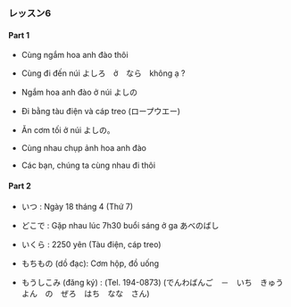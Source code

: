 ### レッスン6
#### Part 1

- Cùng ngắm hoa anh đào thôi

- Cùng đi đến núi よしろ　ở　なら　không ạ ?

- Ngắm hoa anh đào ở núi よしの

- Đi bằng tàu điện và cáp treo (ロープウエー)

- Ăn cơm tối ở núi よしの。

- Cùng nhau chụp ảnh hoa anh đào

- Các bạn, chúng ta cùng nhau đi thôi

#### Part 2

- いつ : Ngày 18 tháng 4 (Thứ 7)

- どこで : Gặp  nhau lúc 7h30 buổi sáng ở ga あべのばし

- いくら : 2250 yên (Tàu điện, cáp treo)

- もちもの (dồ đạc): Cơm hộp, đồ uống

- もうしこみ (đăng ký) : (Tel. 194-0873) (でんわばんご　－　いち　きゅう　よん　の　ぜろ　はち　なな　さん)
  
